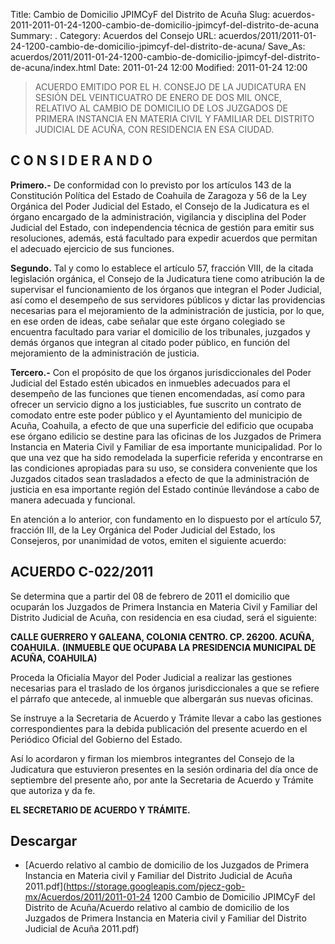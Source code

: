 Title: Cambio de Domicilio JPIMCyF del Distrito de Acuña
Slug: acuerdos-2011-2011-01-24-1200-cambio-de-domicilio-jpimcyf-del-distrito-de-acuna
Summary: .
Category: Acuerdos del Consejo
URL: acuerdos/2011/2011-01-24-1200-cambio-de-domicilio-jpimcyf-del-distrito-de-acuna/
Save_As: acuerdos/2011/2011-01-24-1200-cambio-de-domicilio-jpimcyf-del-distrito-de-acuna/index.html
Date: 2011-01-24 12:00
Modified: 2011-01-24 12:00


> ACUERDO EMITIDO POR EL H. CONSEJO DE LA JUDICATURA EN SESIÓN DEL VEINTICUATRO DE ENERO DE DOS MIL ONCE, RELATIVO AL CAMBIO DE DOMICILIO DE LOS JUZGADOS DE PRIMERA INSTANCIA EN MATERIA CIVIL Y FAMILIAR DEL DISTRITO JUDICIAL DE ACUÑA, CON RESIDENCIA EN ESA CIUDAD.

## C O N S I D E R A N D O

**Primero.-** De conformidad con lo previsto por los artículos 143 de la Constitución Política del Estado de Coahuila de Zaragoza y 56 de la Ley Orgánica del Poder Judicial del Estado, el Consejo de la Judicatura es el órgano encargado de la administración, vigilancia y disciplina del Poder Judicial del Estado, con independencia técnica de gestión para emitir sus resoluciones, además, está facultado para expedir acuerdos que permitan el adecuado ejercicio de sus funciones.

**Segundo.** Tal y como lo establece el artículo 57, fracción VIII, de la citada legislación orgánica, el Consejo de la Judicatura tiene como atribución la de supervisar el funcionamiento de los órganos que integran el Poder Judicial, así como el desempeño de sus servidores públicos y dictar las providencias necesarias para el mejoramiento de la administración de justicia,  por lo que, en ese orden de ideas, cabe señalar que este órgano colegiado se encuentra facultado para variar el domicilio de los tribunales, juzgados y demás órganos que integran al citado poder público, en función del mejoramiento de la administración de justicia.

**Tercero.-** Con el propósito de que los órganos jurisdiccionales del Poder Judicial del Estado estén ubicados en inmuebles adecuados para el desempeño de las funciones que tienen encomendadas, así como para ofrecer un servicio digno a los justiciables, fue suscrito un contrato de comodato entre este poder público y el Ayuntamiento del municipio de Acuña, Coahuila, a efecto de que una superficie del edificio que ocupaba ese órgano edilicio se destine para las oficinas de los Juzgados de Primera Instancia en Materia Civil y Familiar de esa importante municipalidad. Por lo que una vez que ha sido remodelada la superficie referida y encontrarse en las condiciones apropiadas para su uso, se considera conveniente que los Juzgados citados sean trasladados a efecto de que la administración de justicia en esa importante región del Estado continúe llevándose a cabo de manera adecuada y funcional.

En atención a lo anterior, con fundamento en lo dispuesto por el artículo 57, fracción III, de la Ley Orgánica del Poder Judicial del Estado, los Consejeros, por unanimidad de votos, emiten el siguiente acuerdo:

## ACUERDO C-022/2011

Se determina que a partir del 08 de febrero de 2011 el domicilio que ocuparán los Juzgados de Primera Instancia en Materia Civil y Familiar del Distrito Judicial de Acuña, con residencia en esa ciudad, será el siguiente:

**CALLE GUERRERO Y   GALEANA, COLONIA CENTRO. CP. 26200. ACUÑA, COAHUILA.**
**(INMUEBLE QUE OCUPABA LA PRESIDENCIA MUNICIPAL DE ACUÑA, COAHUILA)**


Proceda la Oficialía Mayor del Poder Judicial a realizar las gestiones necesarias para el traslado de los órganos jurisdiccionales a que se refiere el párrafo que antecede, al inmueble que albergarán sus nuevas oficinas.

Se instruye a la Secretaria de Acuerdo y Trámite llevar a cabo las gestiones correspondientes para la debida publicación del presente acuerdo en el Periódico Oficial del Gobierno del Estado.

Así lo acordaron y firman los miembros integrantes del Consejo de la Judicatura que estuvieron presentes en la sesión ordinaria del día once de septiembre del presente año, por ante la Secretaria de Acuerdo y Trámite que autoriza y da fe.



**EL SECRETARIO DE ACUERDO Y TRÁMITE.**


## Descargar


* [Acuerdo relativo al cambio de domicilio de los Juzgados de Primera Instancia en Materia civil y Familiar del Distrito Judicial de Acuña 2011.pdf](https://storage.googleapis.com/pjecz-gob-mx/Acuerdos/2011/2011-01-24 1200 Cambio de Domicilio JPIMCyF del Distrito de Acuña/Acuerdo relativo al cambio de domicilio de los Juzgados de Primera Instancia en Materia civil y Familiar del Distrito Judicial de Acuña 2011.pdf)


